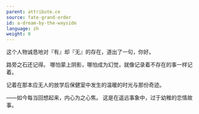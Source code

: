 ```yaml
---
parent: attribute.ce
source: fate-grand-order
id: a-dream-by-the-wayside
language: zh
weight: 0
---
```


这个人物诚恳地对『有』却『无』的存在，道出了一句，你好。

路旁之石还记得。
哪怕蒙上阴影，哪怕成为幻觉，就像记录着不存在的事一样记着。

记着在那本应无人的放学后保健室中发生的温暖的时光与那份奇迹。

——如今每当回想起来，内心为之心焦。
这是在遥远事象中，过于幼稚的恋情故事。
